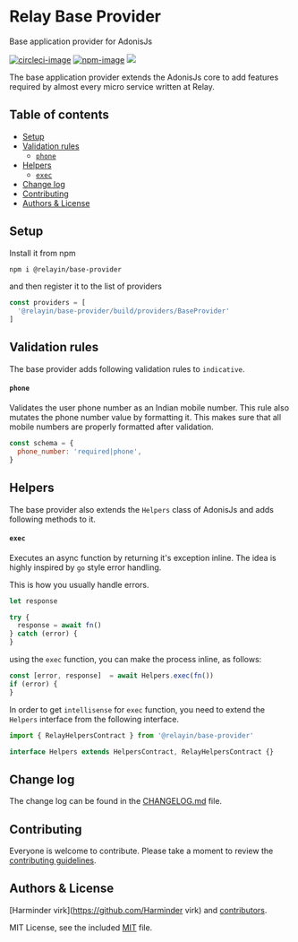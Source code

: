 # Relay Base Provider
Base application provider for AdonisJs

[![circleci-image]][circleci-url]
[![npm-image]][npm-url]
![](https://img.shields.io/badge/Uses-Typescript-294E80.svg?style=flat-square&colorA=ddd)

The base application provider extends the AdonisJs core to add features required by almost
every micro service written at Relay.

<!-- START doctoc generated TOC please keep comment here to allow auto update -->
<!-- DON'T EDIT THIS SECTION, INSTEAD RE-RUN doctoc TO UPDATE -->
## Table of contents

- [Setup](#setup)
- [Validation rules](#validation-rules)
    - [`phone`](#phone)
- [Helpers](#helpers)
    - [`exec`](#exec)
- [Change log](#change-log)
- [Contributing](#contributing)
- [Authors & License](#authors--license)

<!-- END doctoc generated TOC please keep comment here to allow auto update -->

## Setup
Install it from npm

```sh
npm i @relayin/base-provider
```

and then register it to the list of providers

```js
const providers = [
  '@relayin/base-provider/build/providers/BaseProvider'
]
```

## Validation rules
The base provider adds following validation rules to `indicative`.

#### `phone`
Validates the user phone number as an Indian mobile number. This rule also mutates the phone number value by formatting it. This makes sure that all mobile numbers are properly formatted after validation.

```js
const schema = {
  phone_number: 'required|phone',
}
```

## Helpers
The base provider also extends the `Helpers` class of AdonisJs and adds following methods to it.

#### `exec`
Executes an async function by returning it's exception inline. The idea is highly inspired by `go` style error handling.

This is how you usually handle errors.

```js
let response

try {
  response = await fn()
} catch (error) {
}
```

using the `exec` function, you can make the process inline, as follows:

```js
const [error, response]  = await Helpers.exec(fn())
if (error) {  
}
```

In order to get `intellisense` for `exec` function, you need to extend the `Helpers` interface from the
following interface.

```ts
import { RelayHelpersContract } from '@relayin/base-provider'

interface Helpers extends HelpersContract, RelayHelpersContract {}
```

## Change log
The change log can be found in the [CHANGELOG.md](CHANGELOG.md) file.

## Contributing

Everyone is welcome to contribute. Please take a moment to review the [contributing guidelines](CONTRIBUTING.md).

## Authors & License
[Harminder virk](https://github.com/Harminder virk) and [contributors](https://github.com/RelayIN/relay-base-provider/graphs/contributors).

MIT License, see the included [MIT](LICENSE.md) file.

[circleci-image]: https://img.shields.io/circleci/project/github/RelayIN/relay-base-provider/master.svg?style=flat-square&logo=circleci
[circleci-url]: https://circleci.com/gh/RelayIN/relay-base-provider "circleci"

[npm-image]: https://img.shields.io/npm/v/relay-base-provider.svg?style=flat-square&logo=npm
[npm-url]: https://npmjs.org/package/relay-base-provider "npm"
